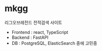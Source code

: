 # mkgg

리그오브레전드 전적검색 사이트

- Frontend : react, TypeScript
- Backend : FastAPI
- DB : PostgreSQL, ElasticSearch 중에 고민중 
